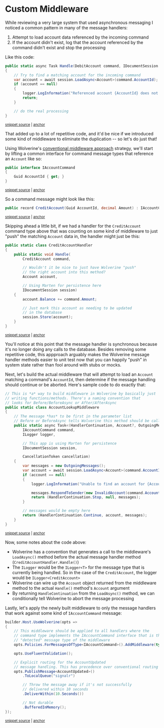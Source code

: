 # Custom Middleware

While reviewing a very large system that used asynchronous messaging I noticed a common pattern in many of the message handlers:

1. Attempt to load account data referenced by the incoming command
2. If the account didn't exist, log that the account referenced by the command didn't exist and stop the processing

Like this code:

<!-- snippet: sample_common_scenario -->
<a id='snippet-sample_common_scenario'></a>
```cs
public static async Task Handle(DebitAccount command, IDocumentSession session, ILogger logger)
{
    // Try to find a matching account for the incoming command
    var account = await session.LoadAsync<Account>(command.AccountId);
    if (account == null)
    {
        logger.LogInformation("Referenced account {AccountId} does not exist", command.AccountId);
        return;
    }

    // do the real processing
}
```
<sup><a href='https://github.com/JasperFx/wolverine/blob/main/src/Samples/Middleware/AppWithMiddleware/Account.cs#L18-L33' title='Snippet source file'>snippet source</a> | <a href='#snippet-sample_common_scenario' title='Start of snippet'>anchor</a></sup>
<!-- endSnippet -->

That added up to a lot of repetitive code, and it'd be nice if we introduced some kind of middleware to eliminate the duplication -- so let's do just that!

Using Wolverine's [conventional middleware approach](/guide/handlers/middleware.html#conventional-middleware) strategy, we'll start by lifting a common interface for
command message types that reference an `Account` like so:

<!-- snippet: sample_IAccountCommand -->
<a id='snippet-sample_iaccountcommand'></a>
```cs
public interface IAccountCommand
{
    Guid AccountId { get; }
}
```
<sup><a href='https://github.com/JasperFx/wolverine/blob/main/src/Samples/Middleware/AppWithMiddleware/Account.cs#L36-L43' title='Snippet source file'>snippet source</a> | <a href='#snippet-sample_iaccountcommand' title='Start of snippet'>anchor</a></sup>
<!-- endSnippet -->

So a command message might look like this:

<!-- snippet: sample_CreditAccount -->
<a id='snippet-sample_creditaccount'></a>
```cs
public record CreditAccount(Guid AccountId, decimal Amount) : IAccountCommand;
```
<sup><a href='https://github.com/JasperFx/wolverine/blob/main/src/Samples/Middleware/AppWithMiddleware/Account.cs#L45-L49' title='Snippet source file'>snippet source</a> | <a href='#snippet-sample_creditaccount' title='Start of snippet'>anchor</a></sup>
<!-- endSnippet -->

Skipping ahead a little bit, if we had a handler for the `CreditAccount` command type above that was counting on some kind of middleware to just "push" the matching
`Account` data in, the handler might just be this:

<!-- snippet: sample_CreditAccountHandler -->
<a id='snippet-sample_creditaccounthandler'></a>
```cs
public static class CreditAccountHandler
{
    public static void Handle(
        CreditAccount command,

        // Wouldn't it be nice to just have Wolverine "push"
        // the right account into this method?
        Account account,

        // Using Marten for persistence here
        IDocumentSession session)
    {
        account.Balance += command.Amount;

        // Just mark this account as needing to be updated
        // in the database
        session.Store(account);
    }
}
```
<sup><a href='https://github.com/JasperFx/wolverine/blob/main/src/Samples/Middleware/AppWithMiddleware/Account.cs#L51-L73' title='Snippet source file'>snippet source</a> | <a href='#snippet-sample_creditaccounthandler' title='Start of snippet'>anchor</a></sup>
<!-- endSnippet -->

You'll notice at this point that the message handler is synchronous because it's no longer doing any calls to the database. Besides removing some repetitive code, this appproach
arguably makes the Wolverine message handler methods easier to unit test now that you can happily "push" in system state rather than fool around with stubs or mocks.

Next, let's build the actual middleware that will attempt to load an `Account` matching a command's `AccountId`, then determine if the message handling should continue
or be aborted. Here's sample code to do exactly that:

<!-- snippet: sample_AccountLookupMiddleware -->
<a id='snippet-sample_accountlookupmiddleware'></a>
```cs
// This is *a* way to build middleware in Wolverine by basically just
// writing functions/methods. There's a naming convention that
// looks for Before/BeforeAsync or After/AfterAsync
public static class AccountLookupMiddleware
{
    // The message *has* to be first in the parameter list
    // Before or BeforeAsync tells Wolverine this method should be called before the actual action
    public static async Task<(HandlerContinuation, Account?, OutgoingMessages)> LoadAsync(
        IAccountCommand command,
        ILogger logger,

        // This app is using Marten for persistence
        IDocumentSession session,

        CancellationToken cancellation)
    {
        var messages = new OutgoingMessages();
        var account = await session.LoadAsync<Account>(command.AccountId, cancellation);
        if (account == null)
        {
            logger.LogInformation("Unable to find an account for {AccountId}, aborting the requested operation", command.AccountId);

            messages.RespondToSender(new InvalidAccount(command.AccountId));
            return (HandlerContinuation.Stop, null, messages);
        }

        // messages would be empty here
        return (HandlerContinuation.Continue, account, messages);
    }
}
```
<sup><a href='https://github.com/JasperFx/wolverine/blob/main/src/Samples/Middleware/AppWithMiddleware/Account.cs#L78-L111' title='Snippet source file'>snippet source</a> | <a href='#snippet-sample_accountlookupmiddleware' title='Start of snippet'>anchor</a></sup>
<!-- endSnippet -->

Now, some notes about the code above:

* Wolverine has a convention that generates a call to the middleware's `LoadAsync()` method before the actual message handler method (`CreditAccountHandler.Handle()`)
* The `ILogger` would be the `ILogger<T>` for the message type that is currently being handled. So in the case of the `CreditAccount`, the logger would be `ILogger<CreditAccount>`
* Wolverine can wire up the `Account` object returned from the middleware method to the actual `Handle()` method's `Account` argument
* By returning `HandleContinuation` from the `LoadAsync()` method, we can conditionally tell Wolverine to abort the message processing

Lastly, let's apply the newly built middleware to only the message handlers that work against some kind of `IAccountCommand` message:

<!-- snippet: sample_registering_middleware_by_message_type -->
<a id='snippet-sample_registering_middleware_by_message_type'></a>
```cs
builder.Host.UseWolverine(opts =>
{
    // This middleware should be applied to all handlers where the
    // command type implements the IAccountCommand interface that is the
    // "detected" message type of the middleware
    opts.Policies.ForMessagesOfType<IAccountCommand>().AddMiddleware(typeof(AccountLookupMiddleware));

    opts.UseFluentValidation();

    // Explicit routing for the AccountUpdated
    // message handling. This has precedence over conventional routing
    opts.PublishMessage<AccountUpdated>()
        .ToLocalQueue("signalr")

        // Throw the message away if it's not successfully
        // delivered within 10 seconds
        .DeliverWithin(10.Seconds())

        // Not durable
        .BufferedInMemory();
});
```
<sup><a href='https://github.com/JasperFx/wolverine/blob/main/src/Samples/Middleware/AppWithMiddleware/Program.cs#L30-L54' title='Snippet source file'>snippet source</a> | <a href='#snippet-sample_registering_middleware_by_message_type' title='Start of snippet'>anchor</a></sup>
<!-- endSnippet -->
